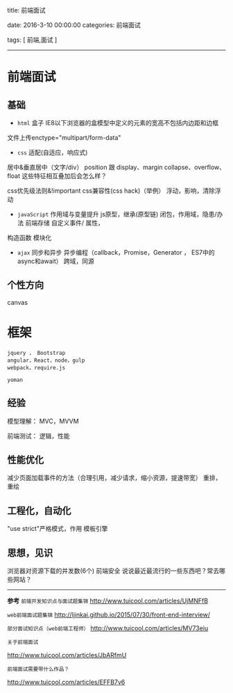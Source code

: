 title: 前端面试

date: 2016-3-10 00:00:00
categories:   前端面试


tags: [ 前端,面试 ]


---


# 前端面试
## 基础
- `html`
盒子
IE8以下浏览器的盒模型中定义的元素的宽高不包括内边距和边框

文件上传enctype="multipart/form-data"


- `css`
适配(自适应，响应式)

居中&垂直居中（文字/div）
position 跟 display、margin collapse、overflow、float 这些特征相互叠加后会怎么样？

css优先级法则&!important
css兼容性(css hack)（举例）
浮动，影响，清除浮动


- `javaScript`
作用域与变量提升
js原型，继承(原型链)
闭包，作用域，隐患/办法
前端存储
自定义事件/ 属性，

构造函数
模块化



- `ajax`
同步和异步
异步编程（callback，Promise，Generator ， ES7中的async和await）
跨域，同源


## 个性方向

canvas


# 框架
```
jquery ， Bootstrap
angular，React，node，gulp
webpack，require.js

yoman
```


## 经验
模型理解： MVC，MVVM

前端测试： 逻辑，性能


## 性能优化
减少页面加载事件的方法（合理引用，减少请求，缩小资源，提速带宽）
重排，重绘


## 工程化，自动化
"use strict"严格模式，作用
模板引擎


## 思想，见识
浏览器对资源下载的并发数(6个)
前端安全
说说最近最流行的一些东西吧？常去哪些网站？


---


**参考**
`前端开发知识点与面试题集锦`
http://www.tuicool.com/articles/UjMNFfB


`web前端面试题集锦`
http://ljinkai.github.io/2015/07/30/front-end-interview/


`部分面试知识点（web前端工程师）`
http://www.tuicool.com/articles/MV73eiu


`关于前端面试`

http://www.tuicool.com/articles/JbARfmU


`前端面试需要带什么作品？`

http://www.tuicool.com/articles/EFFB7v6


<!-- more -->
